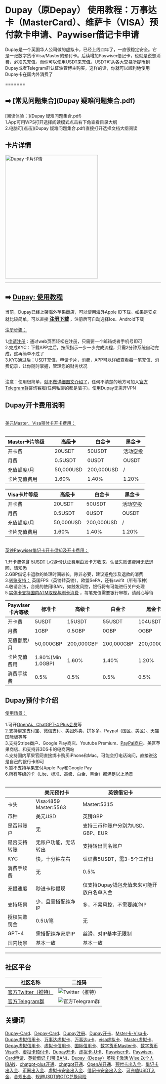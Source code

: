 # Dupay（原Depay） 使用教程：万事达卡（MasterCard）、维萨卡（VISA）预付款卡申请、Paywiser借记卡申请

Dupay是一个英国华人公司做的虚拟卡，已经上线四年了，一直很稳定安全。它是一张数字货币Visa/Master的预付卡。后续增加Paywiser借记卡，也就是说想消费，必须先充值。而你可以使用USDT来充值。USDT可从各大交易所提币到Dupay或者Telegram群认证油管博主购买，这样的话，你就可以顺利地使用Dupay卡在国内外消费了

=======

## ➡️ [常见问题集合](Dupay 疑难问题集合.pdf)
[阅读体验：](Dupay 疑难问题集合.pdf)<br/>
1.App可用WPS打开选择阅读模式点击右下角查看目录大纲<br/>
2.电脑可[点击](Dupay 疑难问题集合.pdf)直接打开选择文档大纲阅读<br/>

## 卡片详情

<a href="my_card.png" title="点我查看详情" target="_blank">  
  <img src="my_card.png" width="300" height="400" alt="Dupay 卡片详情">
</a>

----

## ➡️ [Dupay: 使用教程](https://dupay.one/web-app/register-h5?invitCode=184747&lang=zh-cn)

当前，Dupay已经上架海外苹果商店，可以使用海外Apple ID下载。如果是安卓就比较简单，可以直接<span style="font-size:16px; font-weight:bold; padding:3px;">[注册下载](https://dupay.one/web-app/register-h5?invitCode=184747&lang=zh-cn)</span>，注册后可自动选择Ios、Android下载

[注册步骤：](https://dupay.one/web-app/register-h5?invitCode=184747&lang=zh-cn)<br/><br/>
1.[申请注册](https://dupay.one/web-app/register-h5?invitCode=184747&lang=zh-cn)：通过web页面轻松在注册，只需要一个邮箱或者手机号即可<br/>
2.完成KYC：下载APP之后，按照指示一步一步完成流程，只需2分钟系统自动完成，这再简单不过了<br/>
3.KYC通过后：USDT充值，申请卡片，消费，APP可以详细查看每一笔充值、消费记录，让你随时掌握，管理您的财务状况<br/>
<br/>

注意：使用很简单，[就不做详细图文介绍了](https://dupay.one/web-app/register-h5?invitCode=184747&lang=zh-cn)，任何不清楚的地方可加入[官方Telegram群](https://t.me/DupayCard)咨询客服(任何私聊的都是骗子)，使用Dupay无需开VPN

## Dupay开卡费用说明

<br/>[美元Master、Visa预付卡开卡费用：](https://dupay.one/web-app/register-h5?invitCode=184747&lang=zh-cn)<br/><br/>

|    Master卡片等级&nbsp;&nbsp;&nbsp;&nbsp;    | 高级卡       | 白金卡       | 黑金卡   |
|--------|-----------|-----------|-------|
| 开卡费     | 20USDT    | 50USDT    | 活动空投  |
| 月费     | 0.5USDT   | 0USDT     | OUSDT  |
| 充值额度/月     | 50,000USD | 200,000USD | /     |
| 卡片充值费用     | 1.60%    | 1.40%     | 1.20% |

| Visa卡片等级&nbsp;&nbsp;&nbsp;&nbsp;&nbsp;&nbsp;&nbsp;&nbsp; | 高级卡       | 白金卡       | 黑金卡   |
|----------|-----------|-----------|-------|
| 开卡费      | 20USDT    | 50USDT    | 活动空投  |
| 月费       | 0.5USDT   | 0USDT     | OUSDT  |
| 充值额度/月   | 50,000USD | 200,000USD | /     |
| 卡片充值费用   | 1.60%    | 1.40%     | 1.20% |

<br/>[英镑Paywiser借记卡开卡须知及开卡费用：](https://dupay.one/web-app/register-h5?invitCode=184747&lang=zh-cn)<br/><br/>
1.开卡费包含 [5USDT](https://dupay.one/web-app/register-h5?invitCode=184747&lang=zh-cn) Lv2身份认证费用由发卡方收取，认证失败该费用无法退回，请知悉<br/>
2.GBP借记卡退款的处理时间较长，除非必要，建议避免涉及退款的消费<br/>
3.[转账支持：](https://dupay.one/web-app/register-h5?invitCode=184747&lang=zh-cn) 英国FPS（英镑转英镑），欧盟SePA，还有swifit（所有币种）<br/>
4.敬请合法，合规的使用IBAN，如触发风控，银行将有可能进行关户处理<br/>
5.[实体卡支持国内ATM取现与刷卡消费](https://dupay.one/web-app/register-h5?invitCode=184747&lang=zh-cn) ，每笔充值需要银行审核，请耐心等待<br/>


| Paywiser卡片等级 | 标准卡               | 高级卡        | 白金卡      | 黑金卡     |
|--------------|-------------------|------------|----------|---------|
| 开卡费          | 5USDT             | 15USDT     | 55USDT   | 104USDT |
| 月费           | 1GBP              | 0.5GBP    | 0GBP    | OGBP   |
| 充值额度/月       | 50,000GBP         | 200,000GBP | 200,000GBP | 200,000GBP       |
| 卡片充值费用       | 1.80%(Min 1.0GBP) | 1.60%      | 1.40%    | 1.20%   |
| 消费手续费        | 0.5%             | 0.5%       | 0.5%     | 0.5%    |

## Dupay预付卡介绍

[使用场景：](https://dupay.one/web-app/register-h5?invitCode=184747&lang=zh-cn)<br/><br/>
1.可开[OpenAi、ChatGPT-4 Plus会员](https://dupay.one/web-app/register-h5?invitCode=184747&lang=zh-cn)等<br/>
2.支持绑定支付宝、微信支付、美团外卖、拼多多、Paypal（国区、美区）、天猫国际版等等<br/>
3.支持Stripe商户、Google Play商店、Youtube Premium、[PayPal商户](https://dupay.one/web-app/register-h5?invitCode=184747&lang=zh-cn)、美区苹果商店、和支持非3DS卡的电商网站<br/>
4.支持国内苹果官网直接绑卡购买iPhone和Mac，可能会打电话询问，直接说这是自己的银行卡即可<br/>
5.暂不支持苹果支付Apple Pay和Google Pay<br/>
6.所有等级的卡（Lite、标准、高级、白金、黑金）都满足以上场景<br/>
<br/>

|        | 美元预付卡                    | 英镑借记卡                   |
|--------|--------------------------|-------------------------|
| 卡头     | Visa:4859<br/>Master:5563 | Master:5315             |
| 币种     | 美元USD                    | 英镑GBP                   |
| 是否带账户  | 无                        | 支持三币种账户分别为USD、GBP、EUR   |
| 是否支持转账 | 无账户功能，无法转出                    | 支持转出同名账户                |
| KYC    | 快，十分钟左右 | 认证费5USDT，需3-5个工作日       |
| 消费手续费  | 无                    | 0.5% |
| 充提速度   | 秒进卡秒提现 | 仅支持Dupay钱包充值未来可能开放白名单入金         |
| 支持场景   | 少，且需搭配纯净IP                    | 多，不易风控，不需要纯净IP          |
| 授权失败罚金 | 0.5U/笔                    | 无                       |
| GPT-4  | 需搭配纯净家庭IP         | 丝滑，对IP基本无限制                       |
| 国内场景   | 基本一致                    | 基本一致          |

----

## 社区平台

| 社区名称                                          | 二维码                                                                                                                                                                   |
|-----------------------------------------------|-----------------------------------------------------------------------------------------------------------------------------------------------------------------------|
| [官方Twitter（推特）](https://twitter.com/Dupay_CN) | ![Twitter（推特）](twitter.png)                                                                                                                                                    |
| [官方Telegram群](https://t.me/DupayCard)         | ![官方Telegram群](telegram.png) |


## 关键词
[Dupay-Card](https://dupay.one/web-app/register-h5?invitCode=184747&lang=zh-cn)、[Depay-Card](https://dupay.one/web-app/register-h5?invitCode=184747&lang=zh-cn)、[Dupay注册](https://dupay.one/web-app/register-h5?invitCode=184747&lang=zh-cn)、[Dupay开卡](https://dupay.one/web-app/register-h5?invitCode=184747&lang=zh-cn)、[Mster卡-Visa卡](https://dupay.one/web-app/register-h5?invitCode=184747&lang=zh-cn)、[Dupay虚拟信用卡](https://dupay.one/web-app/register-h5?invitCode=184747&lang=zh-cn)、[万事达虚拟卡](https://dupay.one/web-app/register-h5?invitCode=184747&lang=zh-cn)、[万事达u卡](https://dupay.one/web-app/register-h5?invitCode=184747&lang=zh-cn)、[visa虚拟卡](https://dupay.one/web-app/register-h5?invitCode=184747&lang=zh-cn)、[Master虚拟卡](https://dupay.one/web-app/register-h5?invitCode=184747&lang=zh-cn)、[Depay虚拟信用卡](https://dupay.one/web-app/register-h5?invitCode=184747&lang=zh-cn)、[虚拟卡信用卡](https://dupay.one/web-app/register-h5?invitCode=184747&lang=zh-cn)、[国际信用卡](https://dupay.one/web-app/register-h5?invitCode=184747&lang=zh-cn)、[数字货币Master卡](https://dupay.one/web-app/register-h5?invitCode=184747&lang=zh-cn)、[数字货币Visa卡](https://dupay.one/web-app/register-h5?invitCode=184747&lang=zh-cn)、[虚拟卡预付卡](https://dupay.one/web-app/register-h5?invitCode=184747&lang=zh-cn)、[Dupay开卡](https://dupay.one/web-app/register-h5?invitCode=184747&lang=zh-cn)、[虚拟卡-U卡](https://dupay.one/web-app/register-h5?invitCode=184747&lang=zh-cn)、[Paywiser卡](https://dupay.one/web-app/register-h5?invitCode=184747&lang=zh-cn)、[Paywiser-Card申请](https://dupay.one/web-app/register-h5?invitCode=184747&lang=zh-cn)、[英镑借记卡(带IBAN)](https://dupay.one/web-app/register-h5?invitCode=184747&lang=zh-cn)、[Dupay（Depay）英镑卡激活 Wise 送个人 IBAN](https://dupay.one/web-app/register-h5?invitCode=184747&lang=zh-cn)、[chatgpt-plus开通](https://dupay.one/web-app/register-h5?invitCode=184747&lang=zh-cn)、[chatgpt开通](https://dupay.one/web-app/register-h5?invitCode=184747&lang=zh-cn)、[OpenAi开通](https://dupay.one/web-app/register-h5?invitCode=184747&lang=zh-cn)、[预付卡出入金](https://dupay.one/web-app/register-h5?invitCode=184747&lang=zh-cn)、[借记卡出入金](https://dupay.one/web-app/register-h5?invitCode=184747&lang=zh-cn)、[币圈出入金](https://dupay.one/web-app/register-h5?invitCode=184747&lang=zh-cn)、[虚拟卡安全出入金](https://dupay.one/web-app/register-h5?invitCode=184747&lang=zh-cn)、[借记卡安全出入金](https://dupay.one/web-app/register-h5?invitCode=184747&lang=zh-cn)、[可充值USDT入金](https://dupay.one/web-app/register-h5?invitCode=184747&lang=zh-cn)、[合规出金](https://dupay.one/web-app/register-h5?invitCode=184747&lang=zh-cn)、[规避USDT的OTC兑换风险](https://dupay.one/web-app/register-h5?invitCode=184747&lang=zh-cn)
